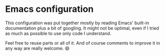 # Emacs configuration

This configuration was put together mostly by reading Emacs' built-in
documentation plus a bit of googling. It might not be optimal, even if I tried
as much as possible to use only code I understand.

Feel free to reuse parts or all of it. And of course comments to improve it in
any way are really welcome. :smile:

